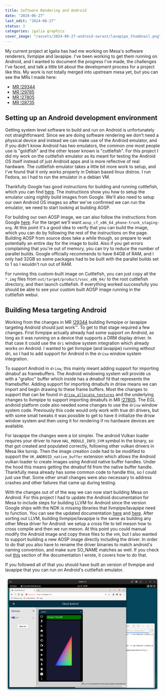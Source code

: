```yaml
---
title: Software Rendering and Android
date: "2024-06-27"
last_edit: "2024-06-27"
status: 3
categories: igalia graphics
cover_image: "/assets/2024-06-27-android-swrast/lavapipe_thumbnail.png"
---
```


My current project at Igalia has had me working on Mesa's software renderers, llvmpipe and lavapipe. I've
been working to get them running on Android, and I wanted to document the progress I've made, the challenges
I've faced, and talk a little bit about the development process for a project like this. My work is not
totally merged into upstream mesa yet, but you can see the MRs I made here:

- [MR !29344](https://gitlab.freedesktop.org/mesa/mesa/-/merge_requests/29344)
- [MR !29785](https://gitlab.freedesktop.org/mesa/mesa/-/merge_requests/29785)
- [MR !27805](https://gitlab.freedesktop.org/mesa/mesa/-/merge_requests/27805)
- [MR !28735](https://gitlab.freedesktop.org/mesa/mesa/-/merge_requests/28735)

## Setting up an Android development environment

Getting system level software to build and run on Android is unfortunately not straightforward. Since we are doing
software rendering we don't need a physical device and instead we can make use of the Android emulator, and if you
didn't know Android has two emulators, the common one most people use is "goldfish" and the other lesser known
is "cuttlefish". For this project I did my work on the cuttlefish emulator as its meant for testing the
Android OS itself instead of just Android apps and is more reflective of real hardware. The cuttlefish emulator
takes a little bit more work to setup, and I've found that it only works properly in Debian based linux distros.
I run Fedora, so I had to run the emulator in a debian VM.

Thankfully Google has good instructions for building and running cuttlefish, which you can find [here](https://source.android.com/docs/devices/cuttlefish/get-started).
The instructions show you how to setup the emulator using nightly build images from Google. We'll also need to
setup our own Android OS images so after we've confirmed we can run the emulator, we need to start looking at
building AOSP.

For building our own AOSP image, we can also follow the instructions from Google [here](https://source.android.com/docs/setup/build/building).
For the target we'll want `aosp_cf_x86_64_phone-trunk_staging-eng`. At this point it's a good idea to verify that
you can build the image, which you can do by following the rest of the instructions on the page. Building
AOSP from source does take a while though, so prepare to wait potentially an entire day for the image to build.
Also if you get errors complaining that you're out of memory, you can try to reduce the number of parallel builds.
Google officially recommends to have 64GB of RAM, and I only had 32GB so some packages had to be built with the
parallel builds set to 1 so I wouldn't run out of RAM.

For running this custom-built image on Cuttlefish, you can just copy all the `*.img` files from `out/target/product/vsoc_x86_64/`
to the root cuttlefish directory, and then launch cuttlefish. If everything worked successfully you should be
able to see your custom built AOSP image running in the cuttlefish webui.

## Building Mesa targeting Android

Working from the changes in MR [!29344](https://gitlab.freedesktop.org/mesa/mesa/-/merge_requests/29344)
building llvmpipe or lavapipe targeting Android should just work™️. To get to that stage required a few
changes. First llvmpipe actually already had some support on Android, as long as it was running on a device
that supports a DRM display driver. In that case it could use the `dri` window system integration which already
works on Android. I wanted to get llvmpipe (and lavapipe) running without dri, so I had to add support for
Android in the `drisw` window system integration.

To support Android in `drisw`, this mainly meant adding support for importing dmabuf as framebuffers. The
Android windowing system will provide us with a "gralloc" buffer which inside has a dmabuf fd that represents
the framebuffer. Adding support for importing dmabufs in drisw means we can import and begin drawing to these
frame buffers. Most the changes to support that can be found in [`drisw_allocate_textures`](https://gitlab.freedesktop.org/mesa/mesa/-/blob/9705df53408777d493eab19e5a58c432c1e75acb/src/gallium/frontends/dri/drisw.c#L405)
and the underlying changes to llvmpipe to support importing dmabufs in MR [!27805](https://gitlab.freedesktop.org/mesa/mesa/-/merge_requests/27805).
The EGL android platform code also needed some changes to use the `drisw` window system code. Previously this
code would only work with true dri drivers, but with some small tweaks it was possible to get to have it
initialize the drisw window system and then using it for rendering if no hardware devices are available.

For lavapipe the changes were a lot simpler. The android Vulkan loader requires your driver to have
`HAL_MODULE_INFO_SYM` symbol in the binary, so that got created and populated correctly, following other vulkan
drivers in Mesa like turnip. Then the image creation code had to be modified to support the
`VK_ANDROID_native_buffer` extension which allows the Android vulkan loader to create images using Android native
buffer handles. Under the hood this means getting the dmabuf fd from the native buffer handle. Thankfully mesa
already has some common code to handle this, so I could just use that. Some other small changes were also
necessary to address crashes and other failures that came up during testing.

With the changes out of of the way we can now start building Mesa on Android. For this project I had to update
the Android documentation for Mesa to include steps for building LLVM for Android since the version Google ships
with the NDK is missing libraries that llvmpipe/lavapipe need to function. You can see the updated documentation
[here](https://gitlab.freedesktop.org/mesa/mesa/-/blob/9705df53408777d493eab19e5a58c432c1e75acb/docs/drivers/llvmpipe.rst)
and [here](https://gitlab.freedesktop.org/mesa/mesa/-/blob/9705df53408777d493eab19e5a58c432c1e75acb/docs/android.rst).
After sorting out LLVM, building llvmpipe/lavapipe is the same as building any other Mesa driver for Android: we
setup a cross file to tell meson how to cross compile and then we run meson. At this point you could manual modify
the Android image and copy these files to the vm, but I also wanted to support building a new AOSP image directly
including the driver. In order to do that you also have to rename the driver binaries to match android's naming
convention, and make sure SO_NAME matches as well. If you check out [this](https://gitlab.freedesktop.org/mesa/mesa/-/blob/9705df53408777d493eab19e5a58c432c1e75acb/docs/android.rst?plain=1#L183)
section of the documentation I wrote, it covers how to do that.

If you followed all of that you should have built an version of llvmpipe and lavapipe that you can run on
Android's cuttlefish emulator.

![Android running lavapipe](/assets/2024-06-27-android-swrast/lavapipe.png)
